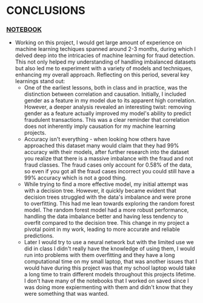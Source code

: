 # CONCLUSIONS

### [NOTEBOOK](fraudDetectionProject.ipynb)

* Working on this project, I would get large amount of experience on machine learning techiques spanned around 2-3 months, during which I delved deep into the intricacies of machine learning for fraud detection. This not only helped my understanding of handling imbalanced datasets but also led me to experiment with a variety of models and techniques, enhancing my overall approach. Reflecting on this period, several key learnings stand out:
    * One of the earliest lessons, both in class and in practice, was the distinction between correlation and causation. Initially, I included gender as a feature in my model due to its apparent high correlation. However, a deeper analysis revealed an interesting twist: removing gender as a feature actually improved my model's ability to predict fraudulent transactions. This was a clear reminder that correlation does not inherently imply causation for my machine learning projects.
    * Accuracy isn't everything - when looking how others have approached this dataset many would claim that they had 99% accuracy with their models, after further research into the dataset you realize that there is a massive imbalance with the fraud and not fraud classes. The fraud cases only account for 0.58% of the data, so even if you got all the fraud cases incorrect you could still have a 99% accuracy which is not a good thing.
    * While trying to find a more effective model, my initial attempt was with a decision tree. However, it quickly became evident that decision trees struggled with the data's imbalance and were prone to overfitting. This had me lean towards exploring the random forest model. The random forest model had a more robust performance, handling the data imbalance better and having less tendency to overfit compared to the decision tree. This change in my project a pivotal point in my work, leading to more accurate and reliable predictions.
    * Later I would try to use a neural network but with the limited use we did in class I didn't really have the knowledge of using them, I would run into problems with them overfitting and they have a long computational time on my small laptop, that was another issues that I would have during this project was that my school laptop would take a long time to train different models throughout this projects lifetime. I don't have many of the notebooks that I worked on saved since I was doing more expiermenting with them and didn't know that they were something that was wanted.